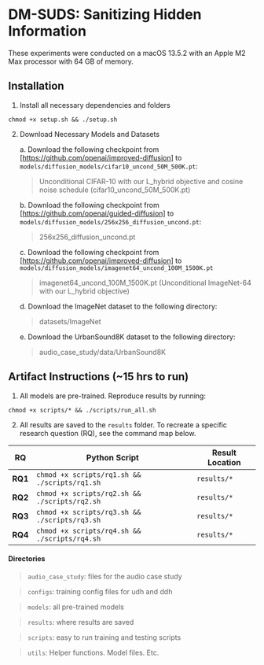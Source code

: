 # DM-SUDS: Sanitizing Hidden Information
These experiments were conducted on a macOS 13.5.2 with an Apple M2 Max processor with 64 GB of memory.

## Installation
1. Install all necessary dependencies and folders
```
chmod +x setup.sh && ./setup.sh
```

2. Download Necessary Models and Datasets
   
   a. Download the following checkpoint from [https://github.com/openai/improved-diffusion] to `models/diffusion_models/cifar10_uncond_50M_500K.pt`:
      > Unconditional CIFAR-10 with our L_hybrid objective and cosine noise schedule (cifar10_uncond_50M_500K.pt)
   
   b. Download the following checkpoint from [https://github.com/openai/guided-diffusion] to `models/diffusion_models/256x256_diffusion_uncond.pt`:
      > 256x256_diffusion_uncond.pt

   c. Download the following checkpoint from [https://github.com/openai/improved-diffusion] to `models/diffusion_models/imagenet64_uncond_100M_1500K.pt`
      > imagenet64_uncond_100M_1500K.pt (Unconditional ImageNet-64 with our L_hybrid objective)

   d. Download the ImageNet dataset to the following directory:
      > datasets/ImageNet

   e. Download the UrbanSound8K dataset to the following directory:
      > audio_case_study/data/UrbanSound8K


## Artifact Instructions (~15 hrs to run)
1. All models are pre-trained. Reproduce results by running:
```
chmod +x scripts/* && ./scripts/run_all.sh
```
2. All results are saved to the `results` folder. To recreate a specific research question (RQ), see the command map below.

| RQ | Python Script | Result Location |
| -------- | -------- | -------- |
| **RQ1** | `chmod +x scripts/rq1.sh && ./scripts/rq1.sh` | `results/*` |
| **RQ2** | `chmod +x scripts/rq2.sh && ./scripts/rq2.sh` | `results/*` |
| **RQ3** | `chmod +x scripts/rq3.sh && ./scripts/rq3.sh` | `results/*` |
| **RQ4** | `chmod +x scripts/rq4.sh && ./scripts/rq4.sh` | `results/*` |


#### Directories
> `audio_case_study`: files for the audio case study

> `configs`: training config files for udh and ddh

> `models`: all pre-trained models

> `results`: where results are saved

> `scripts`: easy to run training and testing scripts

> `utils`: Helper functions. Model files. Etc.


